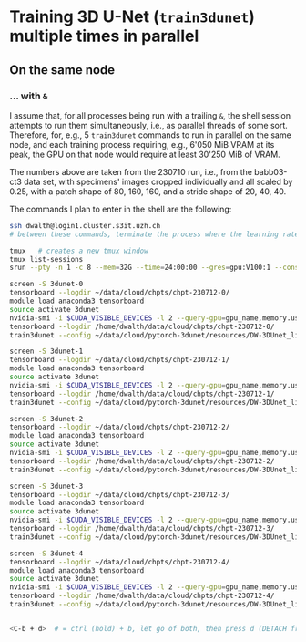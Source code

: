 # Training 3D U-Net (`train3dunet`) multiple times in parallel

## On the same node

### ... with `&`

I assume that, for all processes being run with a trailing `&`, the shell session attempts to run them simultaneously, i.e., as parallel threads of some sort. Therefore, for, e.g., 5 `train3dunet` commands to run in parallel on the same node, and each training process requiring, e.g., 6'050 MiB VRAM at its peak, the GPU on that node would require at least 30'250 MiB of VRAM.

The numbers above are taken from the 230710 run, i.e., from the babb03-ct3 data set, with specimens' images cropped individually and all scaled by 0.25, with a patch shape of 80, 160, 160, and a stride shape of 20, 40, 40.

The commands I plan to enter in the shell are the following:

```bash
ssh dwalth@login1.cluster.s3it.uzh.ch
# between these commands, terminate the process where the learning rate does not seem to decrease

tmux   # creates a new tmux window
tmux list-sessions
srun --pty -n 1 -c 8 --mem=32G --time=24:00:00 --gres=gpu:V100:1 --constraint=GPUMEM32GB bash -l  # jobid 4008984 (date: 230712)

screen -S 3dunet-0
tensorboard --logdir ~/data/cloud/chpts/chpt-230712-0/
module load anaconda3 tensorboard
source activate 3dunet
nvidia-smi -i $CUDA_VISIBLE_DEVICES -l 2 --query-gpu=gpu_name,memory.used,memory.free --format=csv -f ~/data/cloud/chpts/chpt-230712-0/nvidia-smi.log &
tensorboard --logdir /home/dwalth/data/cloud/chpts/chpt-230712-0/
train3dunet --config ~/data/cloud/pytorch-3dunet/resources/DW-3DUnet_lightsheet_boundary/named_copies/train_config-230712-0-patience10,factor0.25

screen -S 3dunet-1
tensorboard --logdir ~/data/cloud/chpts/chpt-230712-1/
module load anaconda3 tensorboard
source activate 3dunet
nvidia-smi -i $CUDA_VISIBLE_DEVICES -l 2 --query-gpu=gpu_name,memory.used,memory.free --format=csv -f ~/data/cloud/chpts/chpt-230712-1/nvidia-smi.log &
tensorboard --logdir /home/dwalth/data/cloud/chpts/chpt-230712-1/
train3dunet --config ~/data/cloud/pytorch-3dunet/resources/DW-3DUnet_lightsheet_boundary/named_copies/train_config-230712-1-patience10,factor0.25

screen -S 3dunet-2
tensorboard --logdir ~/data/cloud/chpts/chpt-230712-2/
module load anaconda3 tensorboard
source activate 3dunet
nvidia-smi -i $CUDA_VISIBLE_DEVICES -l 2 --query-gpu=gpu_name,memory.used,memory.free --format=csv -f ~/data/cloud/chpts/chpt-230712-2/nvidia-smi.log &
tensorboard --logdir /home/dwalth/data/cloud/chpts/chpt-230712-2/
train3dunet --config ~/data/cloud/pytorch-3dunet/resources/DW-3DUnet_lightsheet_boundary/named_copies/train_config-230712-2-patience10,factor0.25

screen -S 3dunet-3
tensorboard --logdir ~/data/cloud/chpts/chpt-230712-3/
module load anaconda3 tensorboard
source activate 3dunet
nvidia-smi -i $CUDA_VISIBLE_DEVICES -l 2 --query-gpu=gpu_name,memory.used,memory.free --format=csv -f ~/data/cloud/chpts/chpt-230712-3/nvidia-smi.log &
tensorboard --logdir /home/dwalth/data/cloud/chpts/chpt-230712-3/
train3dunet --config ~/data/cloud/pytorch-3dunet/resources/DW-3DUnet_lightsheet_boundary/named_copies/train_config-230712-3-patience10,factor0.25

screen -S 3dunet-4
tensorboard --logdir ~/data/cloud/chpts/chpt-230712-4/
module load anaconda3 tensorboard
source activate 3dunet
nvidia-smi -i $CUDA_VISIBLE_DEVICES -l 2 --query-gpu=gpu_name,memory.used,memory.free --format=csv -f ~/data/cloud/chpts/chpt-230712-4/nvidia-smi.log &
tensorboard --logdir /home/dwalth/data/cloud/chpts/chpt-230712-4/
train3dunet --config ~/data/cloud/pytorch-3dunet/resources/DW-3DUnet_lightsheet_boundary/named_copies/train_config-230712-4-patience10,factor0.25


<C-b + d>  # = ctrl (hold) + b, let go of both, then press d (DETACH from that tmux windows (=session))
```
